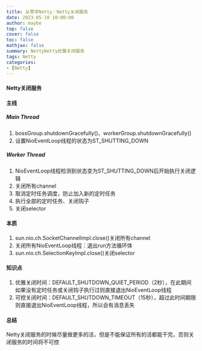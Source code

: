 ```yaml
---
title: 从零学Netty：Netty关闭服务
date: 2023-05-10 10:00:00
author: maybe
top: false
cover: false
toc: false
mathjax: false
summary: NettyNetty优雅关闭服务
tags: Netty
categories:
- [Netty]
---
```


#### Netty关闭服务

#### 主线

##### Main Thread

1. bossGroup.shutdownGracefully()、workerGroup.shutdownGracefully()
2. 设置NioEventLoop线程的状态为ST_SHUTTING_DOWN

##### Worker Thread

1. NioEventLoop线程检测到状态变为ST_SHUTTING_DOWN后开始执行关闭逻辑
2. 关闭所有channel
3. 取消定时任务调度，防止加入新的定时任务  
4. 执行全部的定时任务、关闭钩子
5. 关闭selector

#### 本质

1. sun.nio.ch.SocketChannelImpl.close()关闭所有channel
2. 关闭所有NioEventLoop线程：退出run方法循环体
3. sun.nio.ch.SelectionKeyImpl.close()关闭selector

#### 知识点

1. 优雅关闭时间：DEFAULT_SHUTDOWN_QUIET_PERIOD（2秒），在此期间如果没有定时任务或关闭钩子执行过则直接退出NioEventLoop线程
2. 可控关闭时间：DEFAULT_SHUTDOWN_TIMEOUT（15秒），超过此时间期限则直接退出NioEventLoop线程，所以会有消息丢失

#### 总结

​	Netty关闭服务的时候尽量做更多的活，但是不能保证所有的活都能干完，否则关闭服务的时间将不可控

